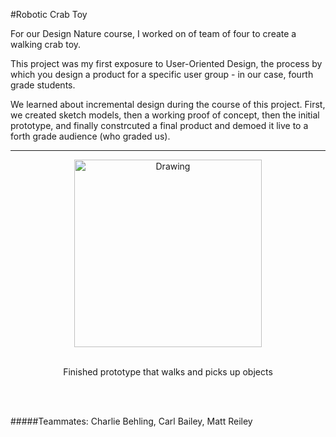 #Robotic Crab Toy

For our Design Nature course, I worked on of team of four to create a walking crab toy.

This project was my first exposure to User-Oriented Design, the process by which you design a product for a specific user group - in our case, fourth grade students.

We learned about incremental design during the course of this project. First, we created sketch models, then a working proof of concept, then the initial prototype, and finally constrcuted a final product and demoed it live to a forth grade audience (who graded us).

---

<center>
<img src="/images/crab.png" alt="Drawing" style="width: 300px;"/>
<br><br>
<p> Finished prototype that walks and picks up objects </p>
<br><br>
</center>

#####Teammates: Charlie Behling, Carl Bailey, Matt Reiley
